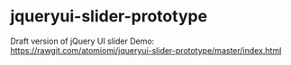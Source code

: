# jqueryui-slider-prototype
Draft version of jQuery UI slider
Demo: https://rawgit.com/atomiomi/jqueryui-slider-prototype/master/index.html
